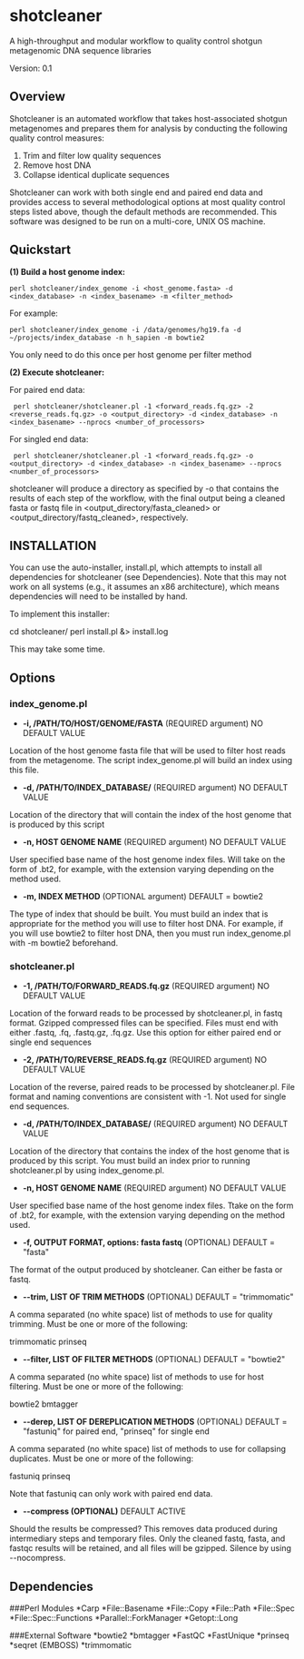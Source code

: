 shotcleaner
=======

A high-throughput and modular workflow to quality control shotgun metagenomic DNA sequence libraries

Version: 0.1

Overview
--------

Shotcleaner is an automated workflow that takes host-associated shotgun metagenomes and prepares them for 
analysis by conducting the following quality control measures:

1. Trim and filter low quality sequences
2. Remove host DNA
3. Collapse identical duplicate sequences

Shotcleaner can work with both single end and paired end data and provides access to several methodological
options at most quality control steps listed above, though the default methods are recommended. This software
was designed to be run on a multi-core, UNIX OS machine.

Quickstart
----------

**(1) Build a host genome index:**

    perl shotcleaner/index_genome -i <host_genome.fasta> -d <index_database> -n <index_basename> -m <filter_method>

For example:

    perl shotcleaner/index_genome -i /data/genomes/hg19.fa -d ~/projects/index_database -n h_sapien -m bowtie2

You only need to do this once per host genome per filter method

**(2) Execute shotcleaner:**

For paired end data:

     perl shotcleaner/shotcleaner.pl -1 <forward_reads.fq.gz> -2 <reverse_reads.fq.gz> -o <output_directory> -d <index_database> -n <index_basename> --nprocs <number_of_processors>

For singled end data:

     perl shotcleaner/shotcleaner.pl -1 <forward_reads.fq.gz> -o <output_directory> -d <index_database> -n <index_basename> --nprocs <number_of_processors>

shotcleaner will produce a directory as specified by -o that contains the results of each step of the workflow, with the final output
being a cleaned fasta or fastq file in <output_directory/fasta_cleaned> or <output_directory/fastq_cleaned>, respectively.

INSTALLATION
------------

You can use the auto-installer, install.pl, which attempts to install all dependencies for shotcleaner (see Dependencies). Note that this may not work on all systems (e.g., it assumes an x86 architecture), which means dependencies will need to be installed by hand.

 To implement this installer:

cd shotcleaner/
perl install.pl &> install.log

This may take some time. 

Options
-------

### index_genome.pl ###

* **-i, /PATH/TO/HOST/GENOME/FASTA** (REQUIRED argument) NO DEFAULT VALUE

Location of the host genome fasta file that will be used to filter host reads from the metagenome. The script index_genome.pl will
build an index using this file.

* **-d, /PATH/TO/INDEX_DATABASE/** (REQUIRED argument) NO DEFAULT VALUE

Location of the directory that will contain the index of the host genome that is produced by this script

* **-n, HOST GENOME NAME** (REQUIRED argument) NO DEFAULT VALUE

User specified base name of the host genome index files. Will take on the form of <BASENAME>.bt2, for example, with the extension
varying depending on the method used.

* **-m, INDEX METHOD** (OPTIONAL argument) DEFAULT = bowtie2

The type of index that should be built. You must build an index that is appropriate for the method you will use to filter host DNA.
For example, if you will use bowtie2 to filter host DNA, then you must run index_genome.pl with -m bowtie2 beforehand.

### shotcleaner.pl ###

* **-1, /PATH/TO/FORWARD_READS.fq.gz** (REQUIRED argument) NO DEFAULT VALUE

Location of the forward reads to be processed by shotcleaner.pl, in fastq format. Gzipped compressed files can be specified.
Files must end with either .fastq, .fq, .fastq.gz, .fq.gz. Use this option for either paired end or single end sequences

* **-2, /PATH/TO/REVERSE_READS.fq.gz** (REQUIRED argument) NO DEFAULT VALUE

Location of the reverse, paired reads to be processed by shotcleaner.pl. File format and naming conventions are consistent with
-1. Not used for single end sequences.

* **-d, /PATH/TO/INDEX_DATABASE/** (REQUIRED argument) NO DEFAULT VALUE

Location of the directory that contains the index of the host genome that is produced by this script. You must build an index
prior to running shotcleaner.pl by using index_genome.pl.

* **-n, HOST GENOME NAME** (REQUIRED argument) NO DEFAULT VALUE

User specified base name of the host genome index files. Ttake on the form of <BASENAME>.bt2, for example, with the extension
varying depending on the method used.

* **-f, OUTPUT FORMAT, options: fasta fastq** (OPTIONAL) DEFAULT = "fasta"

The format of the output produced by shotcleaner. Can either be fasta or fastq.

* **--trim, LIST OF TRIM METHODS** (OPTIONAL) DEFAULT = "trimmomatic"

A comma separated (no white space) list of methods to use for quality trimming. Must be one or more of the following:

trimmomatic prinseq

* **--filter, LIST OF FILTER METHODS** (OPTIONAL) DEFAULT = "bowtie2"

A comma separated (no white space) list of methods to use for host filtering. Must be one or more of the following:

bowtie2 bmtagger

* **--derep, LIST OF DEREPLICATION METHODS** (OPTIONAL) DEFAULT = "fastuniq" for paired end, "prinseq" for single end

A comma separated (no white space) list of methods to use for collapsing duplicates. Must be one or more of the following:

fastuniq prinseq

Note that fastuniq can only work with paired end data.

* **--compress (OPTIONAL)** DEFAULT ACTIVE

Should the results be compressed? This removes data produced during intermediary steps and temporary files. Only the cleaned
fastq, fasta, and fastqc results will be retained, and all files will be gzipped. Silence by using --nocompress.

Dependencies
------------

###Perl Modules
*Carp
*File::Basename
*File::Copy
*File::Path
*File::Spec
*File::Spec::Functions
*Parallel::ForkManager
*Getopt::Long

###External Software
*bowtie2
*bmtagger
*FastQC
*FastUnique
*prinseq
*seqret (EMBOSS)
*trimmomatic